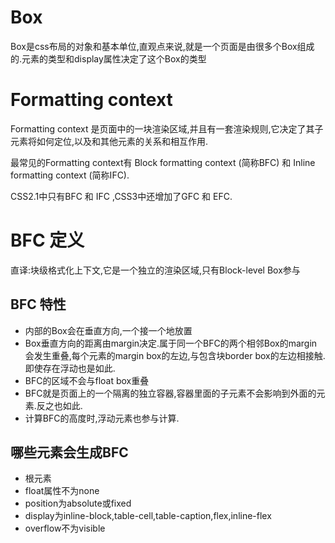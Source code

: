 # Box

Box是css布局的对象和基本单位,直观点来说,就是一个页面是由很多个Box组成的.元素的类型和display属性决定了这个Box的类型

# Formatting context

Formatting context 是页面中的一块渲染区域,并且有一套渲染规则,它决定了其子元素将如何定位,以及和其他元素的关系和相互作用.

最常见的Formatting context有 Block formatting context (简称BFC) 和 Inline formatting context (简称IFC).

CSS2.1中只有BFC 和 IFC ,CSS3中还增加了GFC 和 EFC.

# BFC 定义

直译:块级格式化上下文,它是一个独立的渲染区域,只有Block-level Box参与

## BFC 特性

* 内部的Box会在垂直方向,一个接一个地放置
* Box垂直方向的距离由margin决定.属于同一个BFC的两个相邻Box的margin会发生重叠,每个元素的margin box的左边,与包含块border box的左边相接触.即使存在浮动也是如此.
* BFC的区域不会与float box重叠
* BFC就是页面上的一个隔离的独立容器,容器里面的子元素不会影响到外面的元素.反之也如此.
* 计算BFC的高度时,浮动元素也参与计算.

## 哪些元素会生成BFC

* 根元素
* float属性不为none
* position为absolute或fixed
* display为inline-block,table-cell,table-caption,flex,inline-flex
* overflow不为visible